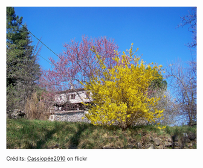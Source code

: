 ![Tessa](/images/2022-08-29.jpg)

Crédits: [Cassiopée2010](https://www.flickr.com/people/cmoi30/) on flickr